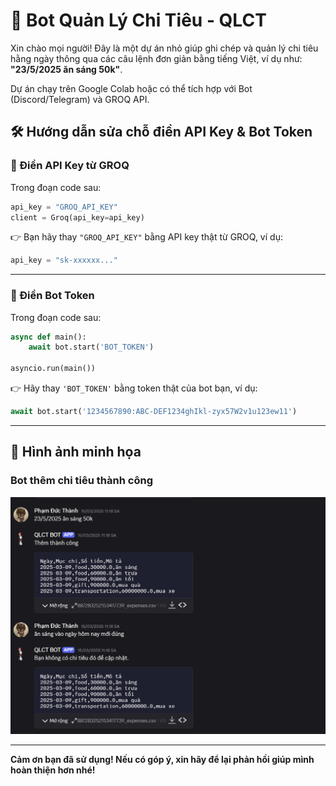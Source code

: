 
# 🤖 Bot Quản Lý Chi Tiêu - QLCT

Xin chào mọi người! Đây là một dự án nhỏ giúp ghi chép và quản lý chi tiêu hằng ngày thông qua các câu lệnh đơn giản bằng tiếng Việt, ví dụ như: **"23/5/2025 ăn sáng 50k"**.

Dự án chạy trên Google Colab hoặc có thể tích hợp với Bot (Discord/Telegram) và GROQ API.

## 🛠️ Hướng dẫn sửa chỗ điền API Key & Bot Token

### 🔑 Điền API Key từ GROQ

Trong đoạn code sau:

```python
api_key = "GROQ_API_KEY"
client = Groq(api_key=api_key)
```

👉 Bạn hãy thay `"GROQ_API_KEY"` bằng API key thật từ GROQ, ví dụ:

```python
api_key = "sk-xxxxxx..."
```

---

### 🤖 Điền Bot Token

Trong đoạn code sau:

```python
async def main():
    await bot.start('BOT_TOKEN')

asyncio.run(main())
```

👉 Hãy thay `'BOT_TOKEN'` bằng token thật của bot bạn, ví dụ:

```python
await bot.start('1234567890:ABC-DEF1234ghIkl-zyx57W2v1u123ew11')
```

---

## 📸 Hình ảnh minh họa

### Bot thêm chi tiêu thành công

![demo](./demo.png)


---

**Cảm ơn bạn đã sử dụng! Nếu có góp ý, xin hãy để lại phản hồi giúp mình hoàn thiện hơn nhé!**

